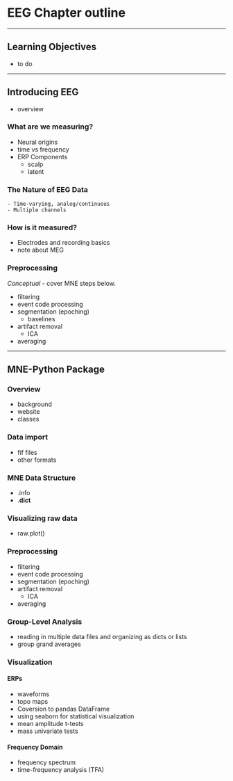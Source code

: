 # EEG Chapter outline
___
## Learning Objectives
- to do
___
## Introducing EEG
- overview

### What are we measuring?
- Neural origins
- time vs frequency
- ERP Components
    - scalp
    - latent

### The Nature of EEG Data
    - Time-varying, analog/continuous
    - Multiple channels

### How is it measured?
- Electrodes and recording basics
- note about MEG

### Preprocessing
*Conceptual* - cover MNE steps below.
- filtering
- event code processing
- segmentation (epoching)
    - baselines
- artifact removal
    - ICA
- averaging
---
## MNE-Python Package

### Overview
- background
- website
- classes

### Data import
- fif files
- other formats

### MNE Data Structure
- .info
- .__dict__

### Visualizing raw data
- raw.plot()

### Preprocessing
- filtering
- event code processing
- segmentation (epoching)
- artifact removal
    - ICA
- averaging

### Group-Level Analysis
- reading in multiple data files and organizing as dicts or lists
- group grand averages

### Visualization
#### ERPs
- waveforms
- topo maps
- Coversion to pandas DataFrame
- using seaborn for statistical visualization
- mean amplitude t-tests
- mass univariate tests

#### Frequency Domain
- frequency spectrum
- time-frequency analysis (TFA)
